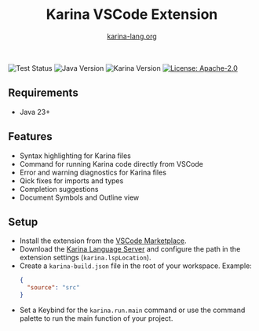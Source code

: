 <div align="center">

<h1 align="center">Karina VSCode Extension</h1>
<a href="https://karina-lang.org/">
  karina-lang.org
</a>

</div>

<br>
<br>

![Test Status](https://github.com/Plixo2/Karina-VSCode/actions/workflows/publish_marketplace.yml/badge.svg)
![Java Version](https://img.shields.io/badge/Java-23+-orange)
![Karina Version](https://img.shields.io/badge/Karina-v0.7-8A2BE2)
[![License: Apache-2.0](https://img.shields.io/badge/License-Apache--2.0-blue)](https://opensource.org/licenses/MIT)
<br>

## Requirements

- Java 23+

## Features

- Syntax highlighting for Karina files
- Command for running Karina code directly from VSCode
- Error and warning diagnostics for Karina files
- Qick fixes for imports and types
- Completion suggestions
- Document Symbols and Outline view


## Setup

- Install the extension from the [VSCode Marketplace](https://marketplace.visualstudio.com/items?itemName=karina.karina-lsp).
- Download the [Karina Language Server](https://github.com/Plixo2/KarinaC/releases/latest/download/karina-lsp.jar) and configure the path in the extension settings (`karina.lspLocation`).
- Create a `karina-build.json` file in the root of your workspace. Example:
  ```json
  {
    "source": "src"
  }
  ```
- Set a Keybind for the `karina.run.main` command or use the command palette to run the main function of your project.
